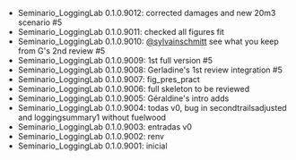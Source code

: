 -   Seminario_LoggingLab 0.1.0.9012: corrected damages and new 20m3 scenario #5
-   Seminario_LoggingLab 0.1.0.9011: checked all figures fit
-   Seminario_LoggingLab 0.1.0.9010: [\@sylvainschmitt](https://github.com/sylvainschmitt) see what you keep from G's 2nd review #5
-   Seminario_LoggingLab 0.1.0.9009: 1st full version #5
-   Seminario_LoggingLab 0.1.0.9008: Gerladine's 1st review integration #5
-   Seminario_LoggingLab 0.1.0.9007: fig_pres_pract
-   Seminario_LoggingLab 0.1.0.9006: full skeleton to be reviewed
-   Seminario_LoggingLab 0.1.0.9005: Géraldine's intro adds
-   Seminario_LoggingLab 0.1.0.9004: todas v0, bug in secondtrailsadjusted and loggingsummary1 without fuelwood
-   Seminario_LoggingLab 0.1.0.9003: entradas v0
-   Seminario_LoggingLab 0.1.0.9002: renv
-   Seminario_LoggingLab 0.1.0.9001: inicial
